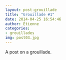 ```yaml
---
layout: post-grouillade
title: "Grouillade #1"
date: 2014-04-25 16:54:46
author: Étienne
categories:
- grouillades
img: post03.jpg
---
```


A post on a grouillade.

